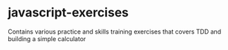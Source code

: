# javascript-exercises
Contains various practice and skills training exercises that covers TDD and building a simple calculator 
